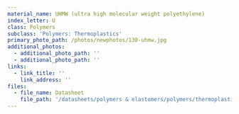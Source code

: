 ```yaml
---
material_name: UHMW (ultra high molecular weight polyethylene)
index_letter: U
class: Polymers
subclass: 'Polymers: Thermoplastics'
primary_photo_path: /photos/newphotos/130-uhmw.jpg
additional_photos:
  - additional_photo_path: ''
  - additional_photo_path: ''
links:
  - link_title: ''
    link_address: ''
files:
  - file_name: Datasheet
    file_path: '/datasheets/polymers & elastomers/polymers/thermoplastics/polyethylene (pe).pdf'
---
```


